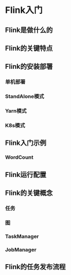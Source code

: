 <h1>Flink入门</h1>
<h2>Flink是做什么的</h2>
<h2>Flink的关键特点</h2>
<h2>Flink的安装部署</h2>
<h3>单机部署</h3>
<h3>StandAlone模式</h3>
<h3>Yarn模式</h3>
<h3>K8s模式</h3>
<h2>Flink入门示例</h2>
<h3>WordCount</h3>
<h2>Flink运行配置</h2>
<h2>Flink的关键概念</h2>
<h3>任务</h3>
<h3>图</h3>
<h3>TaskManager</h3>
<h3>JobManager</h3>
<h2>Flink的任务发布流程</h2>
